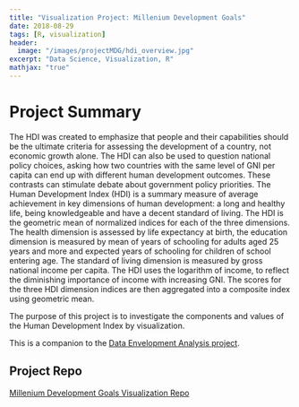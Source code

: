 ```yaml
---
title: "Visualization Project: Millenium Development Goals"
date: 2018-08-29
tags: [R, visualization]
header:
  image: "/images/projectMDG/hdi_overview.jpg"
excerpt: "Data Science, Visualization, R"
mathjax: "true"
---
```


# Project Summary
The HDI was created to emphasize that people and their capabilities should be the ultimate criteria for assessing the development of a country, not economic growth alone. The HDI can also be used to question national policy choices, asking how two countries with the same level of GNI per capita can end up with different human development outcomes. These contrasts can stimulate debate about government policy priorities. The Human Development Index (HDI) is a summary measure of average achievement in key dimensions of human development: a long and healthy life, being knowledgeable and have a decent standard of living. The HDI is the geometric mean of normalized indices for each of the three dimensions. The health dimension is assessed by life expectancy at birth, the education dimension is measured by mean of years of schooling for adults aged 25 years and more and expected years of schooling for children of school entering age. The standard of living dimension is measured by gross national income per capita. The HDI uses the logarithm of income, to reflect the diminishing importance of income with increasing GNI. The scores for the three HDI dimension indices are then aggregated into a composite index using geometric mean.

The purpose of this project is to investigate the components and values of the Human Development Index by visualization.

This is a companion to the [Data Envelopment Analysis project](https://github.com/RonnieSchneider/Development_DEA_project).

## Project Repo

 [Millenium Development Goals Visualization Repo](https://github.com/RonnieSchneider/MDG_project)

